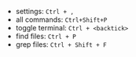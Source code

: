 * settings: `Ctrl + ,`
* all commands: `Ctrl+Shift+P`
* toggle terminal: `Ctrl + <backtick>`
* find files: `Ctrl + P`
* grep files: `Ctrl + Shift + F`
